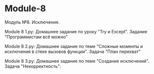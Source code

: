 # Module-8
Модуль №8. Исключения.

Module 8 1.py: Домашнее задание по уроку "Try и Except". Задание "Программистам всё можно"

Module 8 2.py: Домашнее задание по теме "Сложные моменты и исключения в стеке вызовов функции". Задача "План перехват"

Module 8 3.py: Домашнее задание по теме "Создание исключений". Задача "Некорректность":
